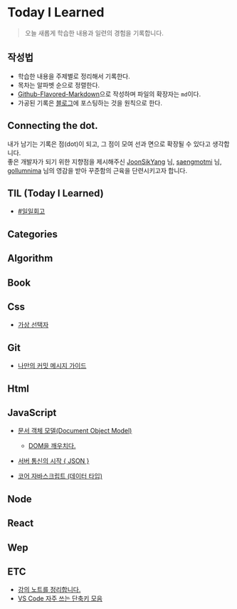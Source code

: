 # Today I Learned

> 오늘 새롭게 학습한 내용과 일련의 경험을 기록합니다. <br>

## 작성법

- 학습한 내용을 주제별로 정리해서 기록한다.
- 목차는 알파벳 순으로 정렬한다.
- <a href="https://guides.github.com/features/mastering-markdown/#GitHub-flavored-markdown">Github-Flavored-Markdown</a>으로 작성하며 파일의 확장자는 `md`이다.
- 가공된 기록은 <a href="https://hyuns.netlify.app">블로그</a>에 포스팅하는 것을 원칙으로 한다.

## Connecting the dot.

내가 남기는 기록은 점(dot)이 되고, 그 점이 모여 선과 면으로 확장될 수 있다고 생각합니다.<br>
좋은 개발자가 되기 위한 지향점을 제시해주신 <a href="https://github.com/joonsikyang">JoonSikYang</a> 님, <a href="https://github.com/saengmotmi">saengmotmi</a> 님, <a href="https://github.com/gollumnima">gollumnima</a> 님의 영감을 받아 꾸준함의 근육을 단련시키고자 합니다.

## TIL (Today I Learned)

- [#일일회고](<https://github.com/sunghyunjeonme/TIL/blob/master/TIL%20(Today%20I%20Learned)/TIL%20(Today%20I%20Learned).md>)

## Categories

## Algorithm

## Book

## Css

- [가상 선택자](https://github.com/sunghyunjeonme/TIL/blob/master/Css/root-selector.md)

## Git

- [나만의 커밋 메시지 가이드](https://github.com/sunghyunjeonme/TIL/blob/master/Git/001-%EB%82%98%EB%A7%8C%EC%9D%98%20%EC%BB%A4%EB%B0%8B%20%EB%A9%94%EC%84%B8%EC%A7%80%20%EA%B0%80%EC%9D%B4%EB%93%9C.md)

## Html

## JavaScript

- [문서 객체 모델(Document Object Model)](<https://github.com/sunghyunjeonme/TIL/blob/master/JavaScript/%EB%AC%B8%EC%84%9C%20%EA%B0%9D%EC%B2%B4%20%EB%AA%A8%EB%8D%B8(Document%20Object%20Model).md>)

  - [DOM을 깨우치다.](https://github.com/sunghyunjeonme/exploring-dom)

- [서버 통신의 시작 { JSON }](https://github.com/sunghyunjeonme/TIL/blob/master/JavaScript/%EC%84%9C%EB%B2%84%20%ED%86%B5%EC%8B%A0%EC%9D%98%20%EC%8B%9C%EC%9E%91%20%7B%20JSON%20%7D.md)
- [코어 자바스크립트 (데이터 타입)](<https://github.com/sunghyunjeonme/TIL/blob/master/JavaScript/%EC%BD%94%EC%96%B4%20%EC%9E%90%EB%B0%94%EC%8A%A4%ED%81%AC%EB%A6%BD%ED%8A%B8(%EB%8D%B0%EC%9D%B4%ED%84%B0%20%ED%83%80%EC%9E%85).md>)

## Node

## React

## Wep

## ETC

- [강의 노트를 정리합니다.](https://github.com/sunghyunjeonme/TIL/tree/master/ETC/Note)
- [VS Code 자주 쓰는 단축키 모음](https://github.com/sunghyunjeonme/TIL/blob/master/ETC/vscode_usage.md)
